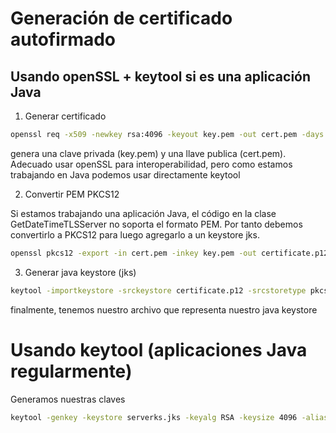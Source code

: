# Generación de certificado autofirmado

## Usando openSSL + keytool si es una aplicación Java

1. Generar certificado
```sh
openssl req -x509 -newkey rsa:4096 -keyout key.pem -out cert.pem -days 365
```
genera una clave privada (key.pem) y una llave publica (cert.pem). Adecuado usar openSSL para interoperabilidad, pero como estamos 
trabajando en Java podemos usar directamente keytool

2. Convertir PEM PKCS12

Si estamos trabajando una aplicación Java, el código en la clase GetDateTimeTLSServer no soporta 
el formato PEM. Por tanto debemos convertirlo a PKCS12 para luego agregarlo a un keystore jks.

```sh
openssl pkcs12 -export -in cert.pem -inkey key.pem -out certificate.p12 -name "certificate"
```

3. Generar java keystore (jks)

```sh
keytool -importkeystore -srckeystore certificate.p12 -srcstoretype pkcs12 -destkeystore cert.jks
```

finalmente, tenemos nuestro archivo que representa nuestro java keystore

# Usando keytool (aplicaciones Java regularmente)

Generamos nuestras claves 

```sh
keytool -genkey -keystore serverks.jks -keyalg RSA -keysize 4096 -alias mykey
```



